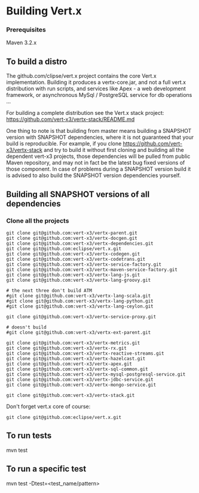 # Building Vert.x

### Prerequisites

Maven 3.2.x

## To build a distro

The github.com/clipse/vert.x project contains the core Vert.x implementation. Building it produces a vertx-core.jar, and not a full vert.x distribution with run scripts, and services like Apex - a web development framework, or asynchronous MySql / PostgreSQL service for db operations ...

For building a complete distribution see the Vert.x stack project: https://github.com/vert-x3/vertx-stack/README.md

One thing to note is that building from master means building a SNAPSHOT version with SNAPSHOT dependencies, where it is not guaranteed that your build is reproducible. For example, if you clone https://github.com/vert-x3/vertx-stack and try to build it without first cloning and building all the dependent vert-x3 projects, those dependencies will be pulled from public Maven repository, and may not in fact be the latest bug fixed versions of those component. In case of problems during a SNAPSHOT version build it is advised to also build the SNAPSHOT version dependencies yourself. 

## Building all SNAPSHOT versions of all dependencies

### Clone all the projects

    git clone git@github.com:vert-x3/vertx-parent.git
    git clone git@github.com:vert-x3/vertx-docgen.git
    git clone git@github.com:vert-x3/vertx-dependencies.git
    git clone git@github.com:eclipse/vert.x.git
    git clone git@github.com:vert-x3/vertx-codegen.git
    git clone git@github.com:vert-x3/vertx-codetrans.git
    git clone git@github.com:vert-x3/vertx-service-factory.git
    git clone git@github.com:vert-x3/vertx-maven-service-factory.git
    git clone git@github.com:vert-x3/vertx-lang-js.git
    git clone git@github.com:vert-x3/vertx-lang-groovy.git
    
    # the next three don't build ATM
    #git clone git@github.com:vert-x3/vertx-lang-scala.git
    #git clone git@github.com:vert-x3/vertx-lang-python.git
    #git clone git@github.com:vert-x3/vertx-lang-ceylon.git
    
    git clone git@github.com:vert-x3/vertx-service-proxy.git
    
    # doesn't build
    #git clone git@github.com:vert-x3/vertx-ext-parent.git
    
    git clone git@github.com:vert-x3/vertx-metrics.git
    git clone git@github.com:vert-x3/vertx-rx.git
    git clone git@github.com:vert-x3/vertx-reactive-streams.git
    git clone git@github.com:vert-x3/vertx-hazelcast.git
    git clone git@github.com:vert-x3/vertx-apex.git
    git clone git@github.com:vert-x3/vertx-sql-common.git
    git clone git@github.com:vert-x3/vertx-mysql-postgresql-service.git
    git clone git@github.com:vert-x3/vertx-jdbc-service.git
    git clone git@github.com:vert-x3/vertx-mongo-service.git
    
    git clone git@github.com:vert-x3/vertx-stack.git
    
Don't forget vert.x core of course:
    
    git clone git@github.com:eclipse/vert.x.git


## To run tests

mvn test

## To run a specific test

mvn test -Dtest=<test_name/pattern>



